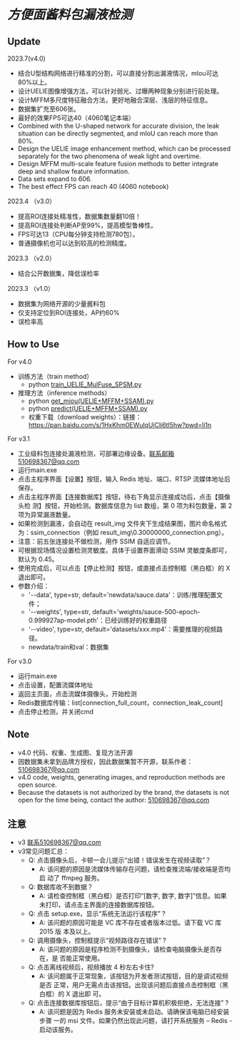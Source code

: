 # ***方便面酱料包漏液检测***

## Update
2023.7(v4.0)
* 结合U型结构网络进行精准的分割，可以直接分割出漏液情况，mIou可达80%以上。
* 设计UELIE图像增强方法，可以针对弱光、过曝两种现象分别进行前处理。
* 设计MFFM多尺度特征融合方法，更好地融合深层、浅层的特征信息。
* 数据集扩充至606张。
* 最好的效果FPS可达40（4060笔记本端）
* Combined with the U-shaped network for accurate division, the leak situation can be directly segmented, and mIoU can reach more than 80%.
* Design the UELIE image enhancement method, which can be processed separately for the two phenomena of weak light and overtime.
* Design MFFM multi-scale feature fusion methods to better integrate deep and shallow feature information.
* Data sets expand to 606.
* The best effect FPS can reach 40 (4060 notebook)

  
2023.4 （v3.0）
* 提高ROI连接处精准性，数据集数量翻10倍！
* 提高ROI连接处判断AP至99%，提高模型鲁棒性。
* FPS可达13（CPU每分钟支持检测780包）。
* 普通摄像机也可以达到较高的检测精度。

2023.3 （v2.0）
* 结合公开数据集，降低误检率

2023.3 （v1.0）
* 数据集为网络开源的少量酱料包
* 仅支持定位到ROI连接处，AP约60%
* 误检率高


## How to Use
For v4.0
* 训练方法（train method）
  * python [train_UELIE_MulFuse_SPSM.py](train_UELIE_MulFuse_SPSM.py)
* 推理方法（inference methods）
  * python [get_miou(UELIE+MFFM+SSAM).py](get_miou%28UELIE%2BMFFM%2BSSAM%29.py)
  * python [predict(UELIE+MFFM+SSAM).py](predict%28UELIE%2BMFFM%2BSSAM%29.py)
  * 权重下载（download weights）：链接：https://pan.baidu.com/s/1HxKhm0EWulqUiCli6tI5hw?pwd=li1n 


For v3.1
* 工业级料包连接处漏液检测，可部署边缘设备。联系邮箱510698367@qq.com
* 运行main.exe
* 点击主程序界面【设置】按钮，输入 Redis 地址、端口、RTSP 流媒体地址后保存。
*  点击主程序界面【连接数据库】按钮，待右下角显示连接成功后，点击【摄像头检
测】按钮，开始检测。数据库信息为 list 数组，第 0 项为料包数量，第 2 项为异常漏液数量。
* 如果检测到漏液，会自动在 result_img 文件夹下生成结果图，图片命名格式为：ssim_connection（例如 result_img\0.30000000_connection.png）。
* 注意：前五张连接处不做检测，用作 SSIM 自适应调节。 
* 可根据现场情况设置检测灵敏度。具体于设置界面滑动 SSIM 灵敏度条即可，默认为 0.45。 
* 使用完成后，可以点击【停止检测】按钮，或直接点击控制框（黑白框）的 X 退出即可。 
* 参数介绍：
  * '--data', type=str, default='newdata/sauce.data'：训练/推理配置文件；
  * '--weights', type=str, default='weights/sauce-500-epoch-0.999927ap-model.pth'：已经训练好的权重路径
  * '--video', type=str, default='datasets/xxx.mp4'：需要推理的视频路径。
  * newdata/train和val：数据集


For v3.0
* 运行main.exe
* 点击设置，配置流媒体地址
* 返回主页面，点击流媒体摄像头，开始检测
* Redis数据库传输：list[connection_full_count，connection_leak_count]
* 点击停止检测，并关闭cmd


## Note
* v4.0 代码、权重、生成图、复现方法开源
* 因数据集未拿到品牌方授权，因此数据集暂不开源，联系作者：510698367@qq.com
* v4.0 code, weights, generating images, and reproduction methods are open source.
* Because the datasets is not authorized by the brand, the datasets is not open for the time being, contact the author: 510698367@qq.com
  
## 注意
* v3 联系510698367@qq.com
* v3常见问题汇总：
  * Q: 点击摄像头后，卡顿一会儿提示“出错！错误发生在视频读取”？
    * A: 该问题的原因是流媒体传输存在问题，请检查推流端/接收端是否均启
动了 ffmpeg 服务。
  * Q: 数据库收不到数据？
    * A: 请检查控制框（黑白框）是否打印“[数字, 数字, 数字]”信息。如果
未打印，请点击主界面的连接数据库按钮。 
  * Q: 点击 setup.exe，显示“系统无法运行该程序” ?
    * A: 该问题的原因可能是 VC 库不存在或者版本过低。请下载 VC 库 2015 版
本及以上。 
  * Q: 调用摄像头，控制框提示“视频路径存在错误” ?
    * A: 该问题的原因是程序检测不到摄像头，请检查电脑摄像头是否存在，是
否能正常使用。
  * Q: 点击离线视频后，视频播放 4 秒左右卡住?
    * A: 该问题属于正常现象，该按钮为开发者测试按钮，目的是调试视频是否
正常，用户无需点击该按钮。出现该问题后直接点击控制框（黑白框）的 X 退出即
可。 
  * Q: 点击连接数据库按钮后，提示“由于目标计算机积极拒绝，无法连接” ?
    * A: 该问题是因为 Redis 服务未安装或未启动。请确保该电脑已经安装步骤
一的 msi 文件。如果仍然出现此问题，请打开系统服务 – Redis - 启动该服务。





